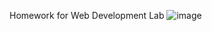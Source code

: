 Homework for Web Development Lab
![image](https://github.com/user-attachments/assets/be5c6631-0292-4764-82c3-14bab1d2965d)
